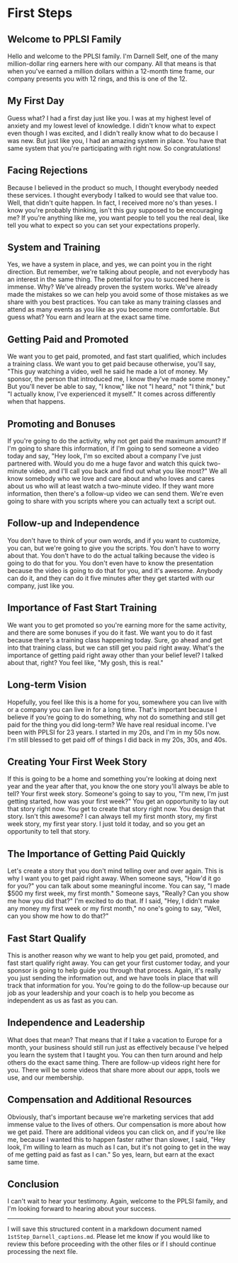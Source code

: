 # First Steps

## Welcome to PPLSI Family

Hello and welcome to the PPLSI family. I'm Darnell Self, one of the many million-dollar ring earners here with our company. All that means is that when you've earned a million dollars within a 12-month time frame, our company presents you with 12 rings, and this is one of the 12.

## My First Day

Guess what? I had a first day just like you. I was at my highest level of anxiety and my lowest level of knowledge. I didn't know what to expect even though I was excited, and I didn't really know what to do because I was new. But just like you, I had an amazing system in place. You have that same system that you're participating with right now. So congratulations!

## Facing Rejections

Because I believed in the product so much, I thought everybody needed these services. I thought everybody I talked to would see that value too. Well, that didn't quite happen. In fact, I received more no's than yeses. I know you're probably thinking, isn't this guy supposed to be encouraging me? If you're anything like me, you want people to tell you the real deal, like tell you what to expect so you can set your expectations properly.

## System and Training

Yes, we have a system in place, and yes, we can point you in the right direction. But remember, we're talking about people, and not everybody has an interest in the same thing. The potential for you to succeed here is immense. Why? We've already proven the system works. We've already made the mistakes so we can help you avoid some of those mistakes as we share with you best practices. You can take as many training classes and attend as many events as you like as you become more comfortable. But guess what? You earn and learn at the exact same time.

## Getting Paid and Promoted

We want you to get paid, promoted, and fast start qualified, which includes a training class. We want you to get paid because otherwise, you'll say, "This guy watching a video, well he said he made a lot of money. My sponsor, the person that introduced me, I know they've made some money." But you'll never be able to say, "I know," like not "I heard," not "I think," but "I actually know, I've experienced it myself." It comes across differently when that happens.

## Promoting and Bonuses

If you're going to do the activity, why not get paid the maximum amount? If I'm going to share this information, if I'm going to send someone a video today and say, "Hey look, I'm so excited about a company I've just partnered with. Would you do me a huge favor and watch this quick two-minute video, and I'll call you back and find out what you like most?" We all know somebody who we love and care about and who loves and cares about us who will at least watch a two-minute video. If they want more information, then there's a follow-up video we can send them. We're even going to share with you scripts where you can actually text a script out.

## Follow-up and Independence

You don't have to think of your own words, and if you want to customize, you can, but we're going to give you the scripts. You don't have to worry about that. You don't have to do the actual talking because the video is going to do that for you. You don't even have to know the presentation because the video is going to do that for you, and it's awesome. Anybody can do it, and they can do it five minutes after they get started with our company, just like you.

## Importance of Fast Start Training

We want you to get promoted so you're earning more for the same activity, and there are some bonuses if you do it fast. We want you to do it fast because there's a training class happening today. Sure, go ahead and get into that training class, but we can still get you paid right away. What's the importance of getting paid right away other than your belief level? I talked about that, right? You feel like, "My gosh, this is real."

## Long-term Vision

Hopefully, you feel like this is a home for you, somewhere you can live with or a company you can live in for a long time. That's important because I believe if you're going to do something, why not do something and still get paid for the thing you did long-term? We have real residual income. I've been with PPLSI for 23 years. I started in my 20s, and I'm in my 50s now. I'm still blessed to get paid off of things I did back in my 20s, 30s, and 40s.

## Creating Your First Week Story

If this is going to be a home and something you're looking at doing next year and the year after that, you know the one story you'll always be able to tell? Your first week story. Someone's going to say to you, "I'm new, I'm just getting started, how was your first week?" You get an opportunity to lay out that story right now. You get to create that story right now. You design that story. Isn't this awesome? I can always tell my first month story, my first week story, my first year story. I just told it today, and so you get an opportunity to tell that story.

## The Importance of Getting Paid Quickly

Let's create a story that you don't mind telling over and over again. This is why I want you to get paid right away. When someone says, "How'd it go for you?" you can talk about some meaningful income. You can say, "I made $500 my first week, my first month." Someone says, "Really? Can you show me how you did that?" I'm excited to do that. If I said, "Hey, I didn't make any money my first week or my first month," no one's going to say, "Well, can you show me how to do that?"

## Fast Start Qualify

This is another reason why we want to help you get paid, promoted, and fast start qualify right away. You can get your first customer today, and your sponsor is going to help guide you through that process. Again, it's really you just sending the information out, and we have tools in place that will track that information for you. You're going to do the follow-up because our job as your leadership and your coach is to help you become as independent as us as fast as you can.

## Independence and Leadership

What does that mean? That means that if I take a vacation to Europe for a month, your business should still run just as effectively because I've helped you learn the system that I taught you. You can then turn around and help others do the exact same thing. There are follow-up videos right here for you. There will be some videos that share more about our apps, tools we use, and our membership.

## Compensation and Additional Resources

Obviously, that's important because we're marketing services that add immense value to the lives of others. Our compensation is more about how we get paid. There are additional videos you can click on, and if you're like me, because I wanted this to happen faster rather than slower, I said, "Hey look, I'm willing to learn as much as I can, but it's not going to get in the way of me getting paid as fast as I can." So yes, learn, but earn at the exact same time.

## Conclusion

I can't wait to hear your testimony. Again, welcome to the PPLSI family, and I'm looking forward to hearing about your success.

---

I will save this structured content in a markdown document named `1stStep_Darnell_captions.md`. Please let me know if you would like to review this before proceeding with the other files or if I should continue processing the next file.